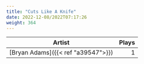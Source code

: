 ```yaml
---
title: "Cuts Like A Knife"
date: 2022-12-08/2022T07:17:26
weight: 364
---
```




 Artist | Plays 
----- | -----:
[Bryan Adams]({{< ref "a39547">}}) | 1
